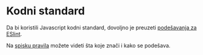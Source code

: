 # Kodni standard

Da bi koristili Javascript kodni standard, dovoljno je preuzeti [podešavanja za ESlint](.eslintrc). 

Na [spisku pravila](https://eslint.org/docs/rules/) možete videti šta koje znači i kako se podešava.
